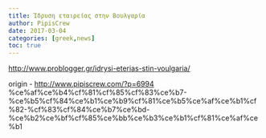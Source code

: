 ```yaml
---
title: Ίδρυση εταιρείας στην Βουλγαρία
author: PipisCrew
date: 2017-03-04
categories: [greek,news]
toc: true
---
```


http://www.problogger.gr/idrysi-eterias-stin-voulgaria/

origin - http://www.pipiscrew.com/?p=6994 %ce%af%ce%b4%cf%81%cf%85%cf%83%ce%b7-%ce%b5%cf%84%ce%b1%ce%b9%cf%81%ce%b5%ce%af%ce%b1%cf%82-%cf%83%cf%84%ce%b7%ce%bd-%ce%b2%ce%bf%cf%85%ce%bb%ce%b3%ce%b1%cf%81%ce%af%ce%b1